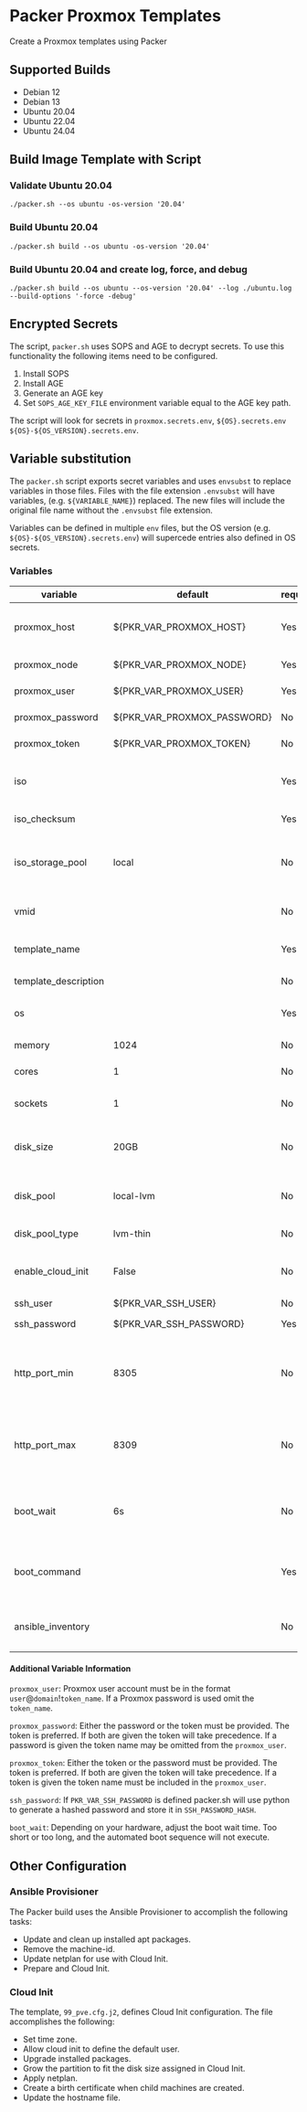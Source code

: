 # Packer Proxmox Templates

Create a Proxmox templates using Packer

## Supported Builds

- Debian 12
- Debian 13
- Ubuntu 20.04
- Ubuntu 22.04
- Ubuntu 24.04

## Build Image Template with Script

### Validate Ubuntu 20.04

```shell
./packer.sh --os ubuntu -os-version '20.04'
```

### Build Ubuntu 20.04

```shell
./packer.sh build --os ubuntu -os-version '20.04'
```

### Build Ubuntu 20.04 and create log, force, and debug

```shell
./packer.sh build --os ubuntu --os-version '20.04' --log ./ubuntu.log --build-options '-force -debug'
```

## Encrypted Secrets

The script, `packer.sh` uses SOPS and AGE to decrypt secrets.  To use this functionality the following items need to be configured.

1. Install SOPS
2. Install AGE
3. Generate an AGE key
4. Set `SOPS_AGE_KEY_FILE` environment variable equal to the AGE key path.

The script will look for secrets in `proxmox.secrets.env`, `${OS}.secrets.env` `${OS}-${OS_VERSION}.secrets.env`.

## Variable substitution

The `packer.sh` script exports secret variables and uses `envsubst` to replace variables in those files.  Files with the file extension `.envsubst` will have variables, (e.g. `${VARIABLE_NAME}`) replaced.  The new files will include the original file name without the `.envsubst` file extension.

Variables can be defined in multiple `env` files, but the OS version (e.g. `${OS}-${OS_VERSION}.secrets.env`) will supercede entries also defined in OS secrets.

### Variables

| variable             | default                     | required | description                                      |
| -------------------- | --------------------------- | -------- | ------------------------------------------------ |
| proxmox_host         | ${PKR_VAR_PROXMOX_HOST}     | Yes      | Proxmox FQDN host name and port                  |
| proxmox_node         | ${PKR_VAR_PROXMOX_NODE}     | Yes      | Proxmox node name                                |
| proxmox_user         | ${PKR_VAR_PROXMOX_USER}     | Yes      | Proxmox user name                                |
| proxmox_password     | ${PKR_VAR_PROXMOX_PASSWORD} | No       | Proxmox password                                 |
| proxmox_token        | ${PKR_VAR_PROXMOX_TOKEN}    | No       | Proxmox api token                                |
| iso                  |                             | Yes      | URL to an ISO which will upload to Proxmox       |
| iso_checksum         |                             | Yes      | Checksum of the ISO                              |
| iso_storage_pool     | local                       | No       | Proxmox storage pool to upload the ISO           |
| vmid                 |                             | No       | Proxmox virtual machine ID                       |
| template_name        |                             | Yes      | Name of template in Proxmox                      |
| template_description |                             | No       | Proxmox notes field                              |
| os                   |                             | Yes      | Operating system type                            |
| memory               | 1024                        | No       | Memory in MB                                     |
| cores                | 1                           | No       | Number of CPU cores                              |
| sockets              | 1                           | No       | Number of CPU sockets                            |
| disk_size            | 20GB                        | No       | The size of the disk including a unit suffix     |
| disk_pool            | local-lvm                   | No       | Name of Proxmox storage pool                     |
| disk_pool_type       | lvm-thin                    | No       | Type of the pool                                 |
| enable_cloud_init    | False                       | No       | Add Cloud init drive to disk_pool location       |
| ssh_user             | ${PKR_VAR_SSH_USER}         | No       | SSH user                                         |
| ssh_password         | ${PKR_VAR_SSH_PASSWORD}     | Yes      | SSH password                                     |
| http_port_min        | 8305                        | No       | Minimum port number for the Packer HTTP server   |
| http_port_max        | 8309                        | No       | Maximum port number for the Packer HTTP server   |
| boot_wait            | 6s                          | No       | Seconds to wait before entering the boot command |
| boot_command         |                             | Yes      | Boot command to auto install Ubuntu              |
| ansible_inventory    |                             | No       | Path to existing Ansible inventory               |

#### Additional Variable Information

`proxmox_user`: Proxmox user account must be in the format `user`@`domain`!`token_name`.  If a Proxmox password is used omit the `token_name`.

`proxmox_password`: Either the password or the token must be provided.  The token is preferred.  If both are given the token will take precedence. If a password is given the token name may be omitted from the `proxmox_user`.

`proxmox_token`: Either the token or the password must be provided.  The token is preferred.  If both are given the token will take precedence. If a token is given the token name must be included in the `proxmox_user`.

`ssh_password`: If `PKR_VAR_SSH_PASSWORD` is defined packer.sh will use python to generate a hashed password and store it in `SSH_PASSWORD_HASH`.

`boot_wait`: Depending on your hardware, adjust the boot wait time.  Too short or too long, and the automated boot sequence will not execute.

## Other Configuration

### Ansible Provisioner

The Packer build uses the Ansible Provisioner to accomplish the following tasks:

- Update and clean up installed apt packages.
- Remove the machine-id.
- Update netplan for use with Cloud Init.
- Prepare and Cloud Init.

### Cloud Init

The template, `99_pve.cfg.j2`, defines Cloud Init configuration. The file accomplishes the following:

- Set time zone.
- Allow cloud init to define the default user.
- Upgrade installed packages.
- Grow the partition to fit the disk size assigned in Cloud Init.
- Apply netplan.
- Create a birth certificate when child machines are created.
- Update the hostname file.

